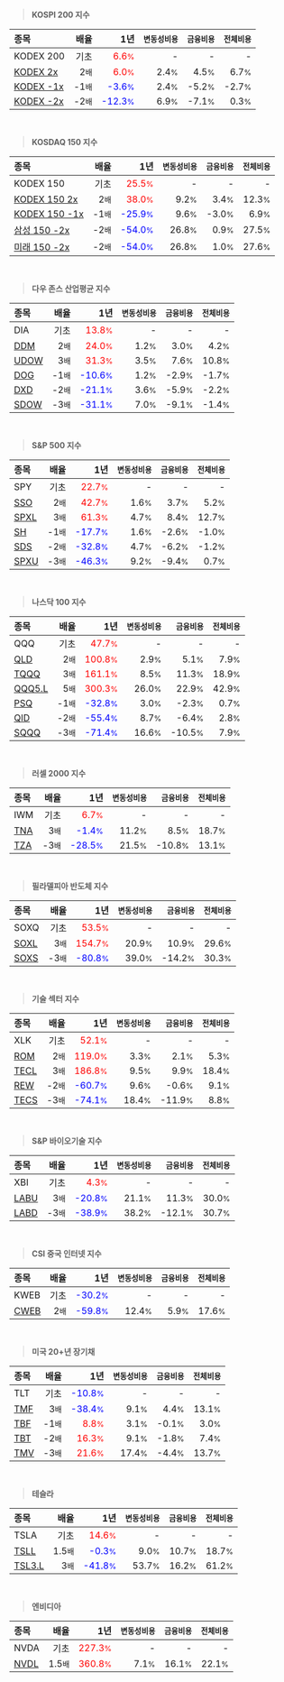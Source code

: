 <br>

> **KOSPI 200 지수**

| **종목** | **배율** | **1년** | **<small>변동성비용</small>** | **<small>금융비용</small>** | **<small>전체비용</small>** |
| :------- | -------: | ------: | --------------: | ------------: | ------------: |
| KODEX 200 | 기초 | <span style="color: red">6.6<small>%</small></span> | - | - | - |
| [KODEX 2x](/122630/) | 2<small>배</small> | <span style="color: red">6.0<small>%</small></span> | 2.4<small>%</small> | 4.5<small>%</small> | 6.7<small>%</small> |
| [KODEX -1x](/114800/) | -1<small>배</small> | <span style="color: blue">-3.6<small>%</small></span> | 2.4<small>%</small> | -5.2<small>%</small> | -2.7<small>%</small> |
| [KODEX -2x](/252670/) | -2<small>배</small> | <span style="color: blue">-12.3<small>%</small></span> | 6.9<small>%</small> | -7.1<small>%</small> | 0.3<small>%</small> |

<br>

> **KOSDAQ 150 지수**

| **종목** | **배율** | **1년** | **<small>변동성비용</small>** | **<small>금융비용</small>** | **<small>전체비용</small>** |
| :------- | -------: | ------: | --------------: | ------------: | ------------: |
| KODEX 150 | 기초 | <span style="color: red">25.5<small>%</small></span> | - | - | - |
| [KODEX 150 2x](/233740/) | 2<small>배</small> | <span style="color: red">38.0<small>%</small></span> | 9.2<small>%</small> | 3.4<small>%</small> | 12.3<small>%</small> |
| [KODEX 150 -1x](/251340/) | -1<small>배</small> | <span style="color: blue">-25.9<small>%</small></span> | 9.6<small>%</small> | -3.0<small>%</small> | 6.9<small>%</small> |
| [삼성 150 -2x](/530107/) | -2<small>배</small> | <span style="color: blue">-54.0<small>%</small></span> | 26.8<small>%</small> | 0.9<small>%</small> | 27.5<small>%</small> |
| [미래 150 -2x](/520057/) | -2<small>배</small> | <span style="color: blue">-54.0<small>%</small></span> | 26.8<small>%</small> | 1.0<small>%</small> | 27.6<small>%</small> |

<br>

> **다우 존스 산업평균 지수**

| **종목** | **배율** | **1년** | **<small>변동성비용</small>** | **<small>금융비용</small>** | **<small>전체비용</small>** |
| :------- | -------: | ------: | --------------: | ------------: | ------------: |
| DIA | 기초 | <span style="color: red">13.8<small>%</small></span> | - | - | - |
| [DDM](/ddm/) | 2<small>배</small> | <span style="color: red">24.0<small>%</small></span> | 1.2<small>%</small> | 3.0<small>%</small> | 4.2<small>%</small> |
| [UDOW](/udow/) | 3<small>배</small> | <span style="color: red">31.3<small>%</small></span> | 3.5<small>%</small> | 7.6<small>%</small> | 10.8<small>%</small> |
| [DOG](/dog/) | -1<small>배</small> | <span style="color: blue">-10.6<small>%</small></span> | 1.2<small>%</small> | -2.9<small>%</small> | -1.7<small>%</small> |
| [DXD](/dxd/) | -2<small>배</small> | <span style="color: blue">-21.1<small>%</small></span> | 3.6<small>%</small> | -5.9<small>%</small> | -2.2<small>%</small> |
| [SDOW](/sdow/) | -3<small>배</small> | <span style="color: blue">-31.1<small>%</small></span> | 7.0<small>%</small> | -9.1<small>%</small> | -1.4<small>%</small> |

<br>

> **S&P 500 지수**

| **종목** | **배율** | **1년** | **<small>변동성비용</small>** | **<small>금융비용</small>** | **<small>전체비용</small>** |
| :------- | -------: | ------: | --------------: | ------------: | ------------: |
| SPY | 기초 | <span style="color: red">22.7<small>%</small></span> | - | - | - |
| [SSO](/sso/) | 2<small>배</small> | <span style="color: red">42.7<small>%</small></span> | 1.6<small>%</small> | 3.7<small>%</small> | 5.2<small>%</small> |
| [SPXL](/spxl/) | 3<small>배</small> | <span style="color: red">61.3<small>%</small></span> | 4.7<small>%</small> | 8.4<small>%</small> | 12.7<small>%</small> |
| [SH](/sh/) | -1<small>배</small> | <span style="color: blue">-17.7<small>%</small></span> | 1.6<small>%</small> | -2.6<small>%</small> | -1.0<small>%</small> |
| [SDS](/sds/) | -2<small>배</small> | <span style="color: blue">-32.8<small>%</small></span> | 4.7<small>%</small> | -6.2<small>%</small> | -1.2<small>%</small> |
| [SPXU](/spxu/) | -3<small>배</small> | <span style="color: blue">-46.3<small>%</small></span> | 9.2<small>%</small> | -9.4<small>%</small> | 0.7<small>%</small> |

<br>

> **나스닥 100 지수**

| **종목** | **배율** | **1년** | **<small>변동성비용</small>** | **<small>금융비용</small>** | **<small>전체비용</small>** |
| :------- | -------: | ------: | --------------: | ------------: | ------------: |
| QQQ | 기초 | <span style="color: red">47.7<small>%</small></span> | - | - | - |
| [QLD](/qld/) | 2<small>배</small> | <span style="color: red">100.8<small>%</small></span> | 2.9<small>%</small> | 5.1<small>%</small> | 7.9<small>%</small> |
| [TQQQ](/tqqq/) | 3<small>배</small> | <span style="color: red">161.1<small>%</small></span> | 8.5<small>%</small> | 11.3<small>%</small> | 18.9<small>%</small> |
| [QQQ5.L](/qqq5/) | 5<small>배</small> | <span style="color: red">300.3<small>%</small></span> | 26.0<small>%</small> | 22.9<small>%</small> | 42.9<small>%</small> |
| [PSQ](/psq/) | -1<small>배</small> | <span style="color: blue">-32.8<small>%</small></span> | 3.0<small>%</small> | -2.3<small>%</small> | 0.7<small>%</small> |
| [QID](/qid/) | -2<small>배</small> | <span style="color: blue">-55.4<small>%</small></span> | 8.7<small>%</small> | -6.4<small>%</small> | 2.8<small>%</small> |
| [SQQQ](/sqqq/) | -3<small>배</small> | <span style="color: blue">-71.4<small>%</small></span> | 16.6<small>%</small> | -10.5<small>%</small> | 7.9<small>%</small> |

<br>

> **러셀 2000 지수**

| **종목** | **배율** | **1년** | **<small>변동성비용</small>** | **<small>금융비용</small>** | **<small>전체비용</small>** |
| :------- | -------: | ------: | --------------: | ------------: | ------------: |
| IWM | 기초 | <span style="color: red">6.7<small>%</small></span> | - | - | - |
| [TNA](/tna/) | 3<small>배</small> | <span style="color: blue">-1.4<small>%</small></span> | 11.2<small>%</small> | 8.5<small>%</small> | 18.7<small>%</small> |
| [TZA](/tza/) | -3<small>배</small> | <span style="color: blue">-28.5<small>%</small></span> | 21.5<small>%</small> | -10.8<small>%</small> | 13.1<small>%</small> |

<br>

> **필라델피아 반도체 지수**

| **종목** | **배율** | **1년** | **<small>변동성비용</small>** | **<small>금융비용</small>** | **<small>전체비용</small>** |
| :------- | -------: | ------: | --------------: | ------------: | ------------: |
| SOXQ | 기초 | <span style="color: red">53.5<small>%</small></span> | - | - | - |
| [SOXL](/soxl/) | 3<small>배</small> | <span style="color: red">154.7<small>%</small></span> | 20.9<small>%</small> | 10.9<small>%</small> | 29.6<small>%</small> |
| [SOXS](/soxs/) | -3<small>배</small> | <span style="color: blue">-80.8<small>%</small></span> | 39.0<small>%</small> | -14.2<small>%</small> | 30.3<small>%</small> |

<br>

> **기술 섹터 지수**

| **종목** | **배율** | **1년** | **<small>변동성비용</small>** | **<small>금융비용</small>** | **<small>전체비용</small>** |
| :------- | -------: | ------: | --------------: | ------------: | ------------: |
| XLK | 기초 | <span style="color: red">52.1<small>%</small></span> | - | - | - |
| [ROM](/rom/) | 2<small>배</small> | <span style="color: red">119.0<small>%</small></span> | 3.3<small>%</small> | 2.1<small>%</small> | 5.3<small>%</small> |
| [TECL](/tecl/) | 3<small>배</small> | <span style="color: red">186.8<small>%</small></span> | 9.5<small>%</small> | 9.9<small>%</small> | 18.4<small>%</small> |
| [REW](/rew/) | -2<small>배</small> | <span style="color: blue">-60.7<small>%</small></span> | 9.6<small>%</small> | -0.6<small>%</small> | 9.1<small>%</small> |
| [TECS](/tecs/) | -3<small>배</small> | <span style="color: blue">-74.1<small>%</small></span> | 18.4<small>%</small> | -11.9<small>%</small> | 8.8<small>%</small> |

<br>

> **S&P 바이오기술 지수**

| **종목** | **배율** | **1년** | **<small>변동성비용</small>** | **<small>금융비용</small>** | **<small>전체비용</small>** |
| :------- | -------: | ------: | --------------: | ------------: | ------------: |
| XBI | 기초 | <span style="color: red">4.3<small>%</small></span> | - | - | - |
| [LABU](/labu/) | 3<small>배</small> | <span style="color: blue">-20.8<small>%</small></span> | 21.1<small>%</small> | 11.3<small>%</small> | 30.0<small>%</small> |
| [LABD](/labd/) | -3<small>배</small> | <span style="color: blue">-38.9<small>%</small></span> | 38.2<small>%</small> | -12.1<small>%</small> | 30.7<small>%</small> |

<br>

> **CSI 중국 인터넷 지수**

| **종목** | **배율** | **1년** | **<small>변동성비용</small>** | **<small>금융비용</small>** | **<small>전체비용</small>** |
| :------- | -------: | ------: | --------------: | ------------: | ------------: |
| KWEB | 기초 | <span style="color: blue">-30.2<small>%</small></span> | - | - | - |
| [CWEB](/cweb/) | 2<small>배</small> | <span style="color: blue">-59.8<small>%</small></span> | 12.4<small>%</small> | 5.9<small>%</small> | 17.6<small>%</small> |

<br>

> **미국 20+년 장기채**

| **종목** | **배율** | **1년** | **<small>변동성비용</small>** | **<small>금융비용</small>** | **<small>전체비용</small>** |
| :------- | -------: | ------: | --------------: | ------------: | ------------: |
| TLT | 기초 | <span style="color: blue">-10.8<small>%</small></span> | - | - | - |
| [TMF](/tmf/) | 3<small>배</small> | <span style="color: blue">-38.4<small>%</small></span> | 9.1<small>%</small> | 4.4<small>%</small> | 13.1<small>%</small> |
| [TBF](/tbf/) | -1<small>배</small> | <span style="color: red">8.8<small>%</small></span> | 3.1<small>%</small> | -0.1<small>%</small> | 3.0<small>%</small> |
| [TBT](/tbt/) | -2<small>배</small> | <span style="color: red">16.3<small>%</small></span> | 9.1<small>%</small> | -1.8<small>%</small> | 7.4<small>%</small> |
| [TMV](/tmv/) | -3<small>배</small> | <span style="color: red">21.6<small>%</small></span> | 17.4<small>%</small> | -4.4<small>%</small> | 13.7<small>%</small> |

<br>

> **테슬라**

| **종목** | **배율** | **1년** | **<small>변동성비용</small>** | **<small>금융비용</small>** | **<small>전체비용</small>** |
| :------- | -------: | ------: | --------------: | ------------: | ------------: |
| TSLA | 기초 | <span style="color: red">14.6<small>%</small></span> | - | - | - |
| [TSLL](/tsll/) | 1.5<small>배</small> | <span style="color: blue">-0.3<small>%</small></span> | 9.0<small>%</small> | 10.7<small>%</small> | 18.7<small>%</small> |
| [TSL3.L](/tsl3/) | 3<small>배</small> | <span style="color: blue">-41.8<small>%</small></span> | 53.7<small>%</small> | 16.2<small>%</small> | 61.2<small>%</small> |

<br>

> **엔비디아**

| **종목** | **배율** | **1년** | **<small>변동성비용</small>** | **<small>금융비용</small>** | **<small>전체비용</small>** |
| :------- | -------: | ------: | --------------: | ------------: | ------------: |
| NVDA | 기초 | <span style="color: red">227.3<small>%</small></span> | - | - | - |
| [NVDL](/nvdl/) | 1.5<small>배</small> | <span style="color: red">360.8<small>%</small></span> | 7.1<small>%</small> | 16.1<small>%</small> | 22.1<small>%</small> |